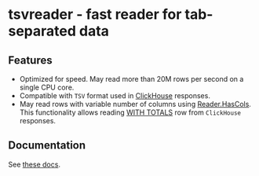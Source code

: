 # tsvreader - fast reader for tab-separated data

## Features

* Optimized for speed. May read more than 20M rows per second on a single
  CPU core.
* Compatible with `TSV` format used in [ClickHouse](https://github.com/yandex/ClickHouse) responses.
* May read rows with variable number of columns using [Reader.HasCols](https://godoc.org/github.com/valyala/tsvreader#Reader.HasCols).
  This functionality allows reading [WITH TOTALS](http://clickhouse.readthedocs.io/en/latest/reference_en.html#WITH+TOTALS+modifier)
  row from `ClickHouse` responses.

## Documentation

See [these docs](https://godoc.org/github.com/valyala/tsvreader).
